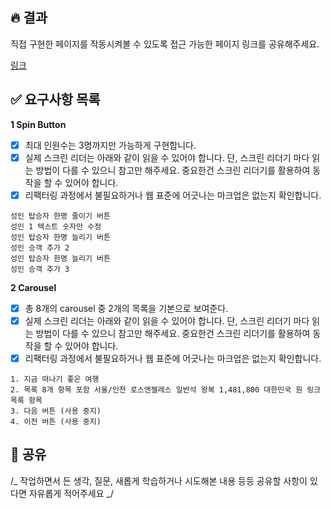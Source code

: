 ## 🔥 결과

직접 구현한 페이지를 작동시켜볼 수 있도록 접근 가능한 페이지 링크를 공유해주세요.

[링크]()

## ✅ 요구사항 목록

**1 Spin Button**

- [x] 최대 인원수는 3명까지만 가능하게 구현합니다.
- [x] 실제 스크린 리더는 아래와 같이 읽을 수 있어야 합니다. 단, 스크린 리더기 마다 읽는 방법이 다를 수 있으니 참고만 해주세요. 중요한건 스크린 리더기를 활용하여 동작을 할 수 있어야 합니다.
- [x] 리팩터링 과정에서 불필요하거나 웹 표준에 어긋나는 마크업은 없는지 확인합니다.

```
성인 탑승자 한명 줄이기 버튼
성인 1 텍스트 숫자만 수정
성인 탑승자 한명 늘리기 버튼
성인 승객 추가 2
성인 탑승자 한명 늘리기 버튼
성인 승객 추가 3
```

**2 Carousel**

- [x] 총 8개의 carousel 중 2개의 목록을 기본으로 보여준다.
- [x] 실제 스크린 리더는 아래와 같이 읽을 수 있어야 합니다. 단, 스크린 리더기 마다 읽는 방법이 다를 수 있으니 참고만 해주세요. 중요한건 스크린 리더기를 활용하여 동작을 할 수 있어야 합니다.
- [x] 리팩터링 과정에서 불필요하거나 웹 표준에 어긋나는 마크업은 없는지 확인합니다.

```
1. 지금 떠나기 좋은 여행
2. 목록 8개 항목 포함 서울/인천 로스앤젤레스 일반석 왕복 1,481,800 대한민국 원 링크 목록 항목
3. 다음 버튼 (사용 중지)
4. 이전 버튼 (사용 중지)
```

## 🧐 공유

/_ 작업하면서 든 생각, 질문, 새롭게 학습하거나 시도해본 내용 등등 공유할 사항이 있다면 자유롭게 적어주세요 _/
